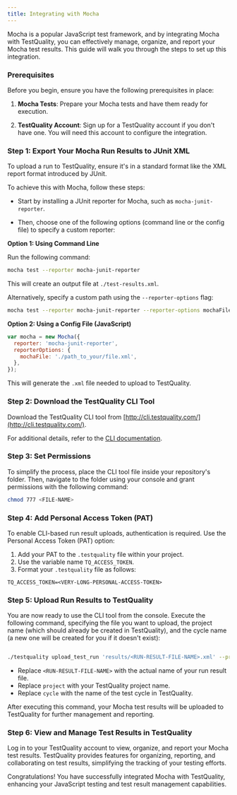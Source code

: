 ```yaml
---
title: Integrating with Mocha 
---
```


Mocha is a popular JavaScript test framework, and by integrating Mocha with TestQuality, you can effectively manage, organize, and report your Mocha test results. This guide will walk you through the steps to set up this integration.

### Prerequisites

Before you begin, ensure you have the following prerequisites in place:

1. **Mocha Tests**: Prepare your Mocha tests and have them ready for execution.

2. **TestQuality Account**: Sign up for a TestQuality account if you don't have one. You will need this account to configure the integration.

### Step 1: Export Your Mocha Run Results to JUnit XML

To upload a run to TestQuality, ensure it's in a standard format like the XML report format introduced by JUnit.

To achieve this with Mocha, follow these steps:

- Start by installing a JUnit reporter for Mocha, such as `mocha-junit-reporter`.

- Then, choose one of the following options (command line or the config file) to specify a custom reporter:

**Option 1: Using Command Line**

Run the following command:

```bash
mocha test --reporter mocha-junit-reporter
```
This will create an output file at `./test-results.xml`.

Alternatively, specify a custom path using the `--reporter-options` flag:

```bash
mocha test --reporter mocha-junit-reporter --reporter-options mochaFile=./path_to_your/file.xml
```

**Option 2: Using a Config File (JavaScript)**

```javascript
var mocha = new Mocha({
  reporter: 'mocha-junit-reporter',
  reporterOptions: {
    mochaFile: './path_to_your/file.xml',
  },
});
```

This will generate the `.xml` file needed to upload to TestQuality.

### Step 2: Download the TestQuality CLI Tool

Download the TestQuality CLI tool from [http://cli.testquality.com/](http://cli.testquality.com/).

For additional details, refer to the [CLI documentation](testquality_cli).

### Step 3: Set Permissions

To simplify the process, place the CLI tool file inside your repository's folder. Then, navigate to the folder using your console and grant permissions with the following command:

```bash
chmod 777 <FILE-NAME>
```
### Step 4: Add Personal Access Token (PAT)

To enable CLI-based run result uploads, authentication is required. Use the Personal Access Token (PAT) option:

1. Add your PAT to the `.testquality` file within your project.
2. Use the variable name `TQ_ACCESS_TOKEN`.
3. Format your `.testquality` file as follows:

```plaintext
TQ_ACCESS_TOKEN=<VERY-LONG-PERSONAL-ACCESS-TOKEN>
```
### Step 5: Upload Run Results to TestQuality

You are now ready to use the CLI tool from the console. Execute the following command, specifying the file you want to upload, the project name (which should already be created in TestQuality), and the cycle name (a new one will be created for you if it doesn't exist):

```bash

./testquality upload_test_run 'results/<RUN-RESULT-FILE-NAME>.xml' --project_name=project --plan_name=cycle
```

- Replace `<RUN-RESULT-FILE-NAME>` with the actual name of your run result file.
- Replace `project` with your TestQuality project name.
- Replace `cycle` with the name of the test cycle in TestQuality.

After executing this command, your Mocha test results will be uploaded to TestQuality for further management and reporting.

### Step 6: View and Manage Test Results in TestQuality

Log in to your TestQuality account to view, organize, and report your Mocha test results. TestQuality provides features for organizing, reporting, and collaborating on test results, simplifying the tracking of your testing efforts.

Congratulations! You have successfully integrated Mocha with TestQuality, enhancing your JavaScript testing and test result management capabilities.

